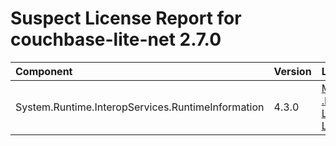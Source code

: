 
Suspect License Report for couchbase-lite-net 2.7.0
===================================================

|Component|Version|License(s)|
| :--- | :--- | :--- |
|System.Runtime.InteropServices.RuntimeInformation|4.3.0|[Microsoft .NET Library License](../../license-data/007bcc32-a710-447e-83f0-e5554564187e.txt)|
